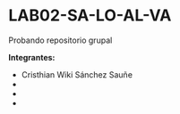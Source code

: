 # LAB02-SA-LO-AL-VA
Probando repositorio grupal

**Integrantes:**

- Cristhian Wiki Sánchez Sauñe
-
-
-

